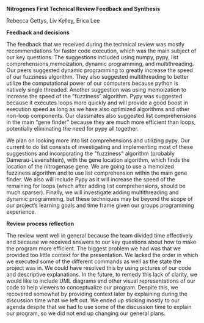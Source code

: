 **Nitrogenes First Technical Review Feedback and Synthesis**

Rebecca Gettys, Liv Kelley, Erica Lee

**Feedback and decisions**

The feedback that we received during the technical review was mostly recommendations for faster code execution, which was the main subject of our key questions. The suggestions included using numpy, pypy, list comprehensions,memoization, dynamic programming, and multithreading. Our peers suggested dynamic programming to greatly increase the speed of our fuzziness algorithm. They also suggested multithreading to better utilize the computational power of our computers because python is natively single threaded. Another suggestion was using memoization to increase the speed of the "fuzziness" algorithm. Pypy was suggested because it executes loops more quickly and will provide a good boost in execution speed as long as we have also optimized algorithms and other non-loop components. Our classmates also suggested list comprehensions in the main “gene finder” because they are much more efficient than loops, potentially eliminating the need for pypy all together. 

We plan on looking more into list comprehensions and utilizing pypy. Our current to do list consists of investigating and implementing most of these suggestions and incorporating the "fuzziness" algorithm (probably Damerau-Levenshtein), with the gene location algorithm, which finds the location of the nitrogenase gene. We are going to use a memoized fuzziness algorithm and to use list comprehension within the main gene finder. We also will include Pypy as it will increase the speed of the remaining for loops (which after adding list comprehensions, should be much sparser). Finally, we will investigate adding multithreading and dynamic programming, but these techniques may be beyond the scope of our project’s learning goals and time frame given our groups programming experience.

**Review process reflection**

The review went well in general because the team divided time effectively and because we received answers to our key questions about how to make the program more efficient. The biggest problem we had was that we provided too little context for the presentation. We lacked the order in which we executed some of the different commands as well as the state the project was in. We could have resolved this by using pictures of our code and descriptive explanations. In the future, to remedy this lack of clarity, we would like to include UML diagrams and other visual representations of our code to help viewers to conceptualize our program. Despite this, we recovered somewhat by providing context later by explaining during the discussion time what we left out. We ended up sticking mostly to our agenda despite that we had to use some of the discussion time to explain our program, so we did not end up changing our general plans. 

